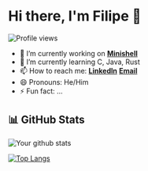 # Hi there, I'm Filipe 👋

![Profile views](https://gpvc.arturio.dev/CanIBeFii)

- 🔭 I’m currently working on **[Minishell]**
- 🌱 I’m currently learning C, Java, Rust
- 📫 How to reach me: **[Linkedln]**    **[Email]**
- 😄 Pronouns: He/Him
- ⚡ Fun fact: ...

## 📊 GitHub Stats

![Your github stats](https://github-readme-stats.vercel.app/api?username=CanIBeFii&show_icons=true&theme=tokyonight)

[![Top Langs](https://github-readme-stats.vercel.app/api/top-langs/?username=CanIBeFii&theme=tokyonight&layout=compact)](https://github.com/anuraghazra/github-readme-stats)

[Minishell]:https://github.com/micas2002/minishell
[Linkedln]:https://www.linkedin.com/in/filipe-vidal-mendes-ba982323a/
[Email]:filipe250502@gmail.com
